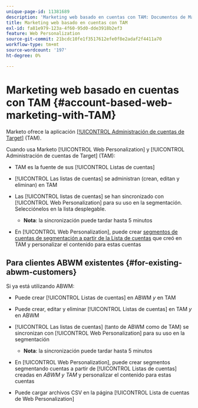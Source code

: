 ```yaml
---
unique-page-id: 11381689
description: 'Marketing web basado en cuentas con TAM: Documentos de Marketo: documentación del producto'
title: Marketing web basado en cuentas con TAM
exl-id: fa81e979-123a-4f60-95d0-dde3918b2ef3
feature: Web Personalization
source-git-commit: 21bcdc10fe1f3517612efe0f8e2adaf2f4411a70
workflow-type: tm+mt
source-wordcount: '197'
ht-degree: 0%

---
```


# Marketing web basado en cuentas con TAM {#account-based-web-marketing-with-TAM}

Marketo ofrece la aplicación [[!UICONTROL Administración de cuentas de Target]](/help/marketo/product-docs/target-account-management/setup-tam/target-account-management-overview.md) (TAM).

Cuando usa Marketo [!UICONTROL Web Personalization] y [!UICONTROL Administración de cuentas de Target] (TAM):

* TAM es la fuente de sus [!UICONTROL Listas de cuentas]
* [!UICONTROL Las listas de cuentas] se administran (crean, editan y eliminan) en TAM
* Las [!UICONTROL listas de cuentas] se han sincronizado con [!UICONTROL Web Personalization] para su uso en la segmentación. Selecciónelos en la lista desplegable.

   * **Nota**: la sincronización puede tardar hasta 5 minutos

* En [!UICONTROL Web Personalization], puede crear [segmentos de cuentas de segmentación a partir de la Lista de cuentas](/help/marketo/product-docs/web-personalization/account-based-web-marketing/create-a-new-account-list.md) que creó en TAM y personalizar el contenido para estas cuentas

## Para clientes ABWM existentes {#for-existing-abwm-customers}

Si ya está utilizando ABWM:

* Puede crear [!UICONTROL Listas de cuentas] en ABWM _y_ en TAM
* Puede crear, editar y eliminar [!UICONTROL Listas de cuentas] en TAM _y_ en ABWM
* [!UICONTROL Las listas de cuentas] (tanto de ABWM como de TAM) se sincronizan con [!UICONTROL Web Personalization] para su uso en la segmentación

   * **Nota**: la sincronización puede tardar hasta 5 minutos

* En [!UICONTROL Web Personalization], puede crear segmentos segmentando cuentas a partir de [!UICONTROL Listas de cuentas] creadas en _ABWM y TAM_ y personalizar el contenido para estas cuentas
* Puede cargar archivos CSV en la página [!UICONTROL Lista de cuentas de Web Personalization]
